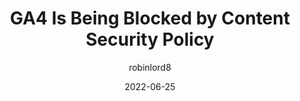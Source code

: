 ---
author: robinlord8
date: 2022-06-25
draft: true
permalink: false
tags:
  - security
  - metrics
  - google
target_url: https://www.therobinlord.com/ga4-is-being-blocked-by-content-security-policy/
title: GA4 Is Being Blocked by Content Security Policy
---